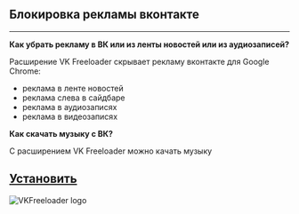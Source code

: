 ## Блокировка рекламы вконтакте
----
**Как убрать рекламу в ВК или из ленты новостей или из аудиозаписей?**

Расширение VK Freeloader скрывает рекламу вконтакте для Google Chrome:
- реклама в ленте новостей
- реклама слева в сайдбаре
- реклама в аудиозаписях
- реклама в видеозаписях

**Как скачать музыку с ВК?**

C расширением VK Freeloader можно качать музыку

## [Установить](https://chrome.google.com/webstore/detail/vk-freeloader/gljnhpjldjmagbklkfpllcbkhpbpggbk)
![VKFreeloader logo](https://lh3.googleusercontent.com/nVBzLjROoWwGkAfdPss0UnjqOgrWX8CV4Hyq66hxCTEWQ41QDa68q_3R1QJy2E-5OPHdu9Uu1A=w640-h400-e365)
